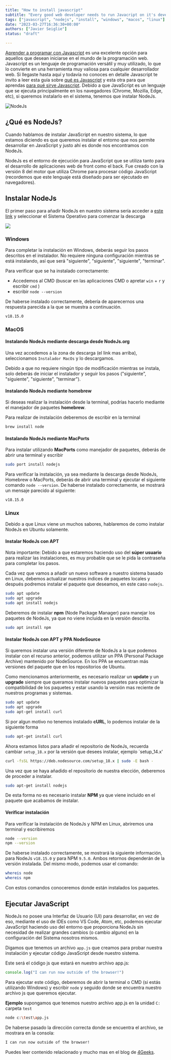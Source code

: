 ```yaml
---
title: "How to install javascript"
subtitle: "Every good web developer needs to run Javacript on it's developing machine, here's how to make your System Javascript ready."
tags: ["javascript", "nodejs", "install", "windows", "macos", "linux"]
date: "2023-03-27T16:36:30+00:00"
authors: ["Javier Seiglie"]
status: "draft"

---
```


[Aprender a programar con Javascript](https://4geeks.com/es/lesson/que-es-javascript-aprende-a-programar-en-javascript) es una excelente opción para aquellos que desean iniciarse en el mundo de la programación web. Javascript es un lenguaje de programación versátil y muy utilizado, lo que lo convierte en una herramienta muy valiosa para cualquier desarrollador web. Si llegaste hasta aquí y todavía no conoces en detalle Javascript te invito a leer esta guía sobre [qué es Javascript](https://) y esta otra para que aprendas [para qué sirve Javascript](https://). Debido a que JavaScript es un lenguaje que se ejecuta principalmente en los navegadores (Chrome, Mozilla, Edge, etc), si queremos instalarlo en el sistema, tenemos que instalar NodeJs.

![NodeJs](https://i.imgur.com/zPghTHs.png "NodeJs")

## ¿Qué es NodeJs?

Cuando hablamos de instalar JavaScript en nuestro sistema, lo que estamos diciendo es que queremos instalar el entorno que nos permite desarrollar en JavaScript y justo ahí es donde nos encontramos con NodeJs.

NodeJs es el entorno de ejecución para JavaScript que se utiliza tanto para el desarrollo de aplicaciones web de front como el back. Fue creado con la versión 8 del motor que utiliza Chrome para procesar código JavaScript (recordemos que este lenguaje está diseñado para ser ejecutado en navegadores). 

## Instalar NodeJs

El primer paso para añadir NodeJs en nuestro sistema sería acceder a [este link](https://nodejs.org/es/download "este link") y seleccionar el Sistema Operativo para comenzar la descarga

![](https://i.imgur.com/8eIqVlp.png)

### Windows

Para completar la instalación en Windows, deberás seguir los pasos descritos en el instalador. No requiere ninguna configuración mientras se está instalando, así que será "siguiente", "siguiente", "siguiente", "terminar".

Para verificar que se ha instalado correctamente:
- Accedemos al CMD (buscar en las aplicaciones CMD o apretar `win` + `r` y escribir `cmd` )
- escribir `node --version`

De haberse instalado correctamente, debería de aparecernos una respuesta parecida a la que se muestra a continuación.

```cmd
v18.15.0
```

### MacOS

#### Instalando NodeJs mediante descarga desde NodeJs.org

Una vez accedemos a la zona de descarga (el link mas arriba), seleccionamos `Instalador MacOs` y lo descargamos.

Debido a que no requiere ningún tipo de modificación mientras se instala, solo deberás de iniciar el instalador y seguir los pasos ("siguiente", "siguiente", "siguiente", "terminar").

#### Instalando NodeJs mediante homebrew

Si deseas realizar la instalación desde la terminal, podrías hacerlo mediante el manejador de paquetes **homebrew**.

Para realizar de instalación deberemos de escribir en la terminal 

```bash
brew install node
```

#### Instalando NodeJs mediante MacPorts

Para instalar utilizando **MacPorts** como manejador de paquetes, deberás de abrir una terminal y escribir

```bash
sudo port install nodejs
```

Para verificar la instalación, ya sea mediante la descarga desde NodeJs, Homebrew o MacPorts, deberás de abrir una terminal y ejecutar el siguiente comando `node --version`. De haberse instalado correctamente, se mostrará un mensaje parecido al siguiente:

```bash
v18.15.0
```

### Linux

Debido a que Linux viene un muchos sabores, hablaremos de como instalar NodeJs en Ubuntu solamente.

#### Instalar NodeJs con APT

Nota importante: Debido a que estaremos haciendo uso del **súper usuario** para realizar las instalaciones, es muy probable que se le pida la contraseña para completar los pasos.


Cada vez que vamos a añadir un nuevo software a nuestro sistema basado en Linux, debemos actualizar nuestros indices de paquetes locales y después podremos instalar el paquete que deseamos, en este caso `nodejs`.

```bash
sudo apt update
sudo apt upgrade
sudo apt install nodejs
```

Deberemos de instalar **npm** (Node Package Manager) para manejar los paquetes de NodeJs, ya que no viene incluida en la versión descrita.

```bash
sudo apt install npm
```

#### Instalar NodeJs con APT y PPA NodeSource

Si queremos instalar una versión diferente de NodeJs a la que podemos instalar con el recurso anterior, podemos utilizar un PPA (Personal Package Archive) mantenido por NodeSource. En los PPA se encuentran más versiones del paquete que en los repositorios de Ubuntu.

Como mencionamos anteriormente, es necesario realizar un **update** y un **upgrade** siempre que queramos instalar nuevos paquetes para optimizar la compatibilidad de los paquetes y estar usando la versión mas  reciente de nuestros programas y sistemas.

```bash
sudo apt update
sudo apt upgrade
sudo apt-get install curl
```

Si por algun motivo no tenemos instalado **cURL**, lo podemos instalar de la siguiente forma

```bash
sudo apt-get install curl
```

Ahora estamos listos para añadir el repositorio de NodeJs, recuerda cambiar `setup_18.x` por la versión que desees instalar, ejemplo `setup_14.x' 

```bash
curl -fsSL https://deb.nodesource.com/setup_18.x | sudo -E bash -
```

Una vez que se haya añadido el repositorio de nuestra elección, deberemos de proceder a instalar.

```bash
sudo apt-get install nodejs
```

De esta forma no es necesario instalar **NPM** ya que viene incluido en el paquete que acabamos de instalar.

#### Verificar instalación

Para verificar la instalación de NodeJs y NPM en Linux, abriremos una terminal y escribiremos

```bash
node --version
npm --version
```
De haberse instalado correctamente, se mostrará la siguiente información, para NodeJs `v18.15.0` y para NPM `9.5.0`. Ambos retornos dependerán de la versión instalada. Del mismo modo, podemos usar el comando:

```bash
whereis node
whereis npm
```
Con estos comandos conoceremos donde están instalados los paquetes.

## Ejecutar JavaScript

NodeJs no posee una Interfaz de Usuario (UI) para desarrollar, en vez de eso, mediante el uso de IDEs como VS Code, Atom, etc, podemos ejecutar JavaScript haciendo uso del entorno que proporciona NodeJs sin necesidad de realizar grandes cambios (o cambio alguno) en la configuración del Sistema nosotros mismos.

Digamos que tenemos un archivo `app.js` que creamos para probar nuestra instalación y ejecutar código JavaScript desde nuestro sistema.

Este será el código js que estará en nuestro archivo app.js:

```javascript
console.log("I can run now outside of the browser!")
```

Para ejecutar este código, deberemos de abrir la terminal o CMD (si estás utilizando Windows) y escribir `node` y seguido donde se encuentra nuestro archivo js que queremos ejecutar.

**Ejemplo** supongamos que tenemos nuestro archivo app.js en la unidad `C:` carpeta `test`

```bash
node c:\test\app.js
```

De haberse pasado la dirección correcta donde se encuentra el archivo, se mostrara en la consola:

```bash
I can run now outside of the browser!
```

Puedes leer contenido relacionado y mucho mas en el blog de [4Geeks](www.4geeks.com).
